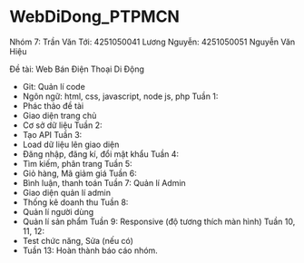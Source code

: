 # WebDiDong_PTPMCN
Nhóm 7: Trần Văn Tới: 4251050041
	Lương Nguyễn: 4251050051
	Nguyễn Văn Hiệu
	       
Đề tài: Web Bán Điện Thoại Di Động
-	Git: Quản lí code
-	Ngôn ngữ: html, css, javascript, node js, php
Tuần 1: 
- Phác thảo đề tài
- Giao diện trang chủ
- Cơ sở dữ liệu
Tuần 2: 
-	Tạo API
Tuần 3:
-	Load dữ liệu lên giao diện
-	Đăng nhập, đăng kí, đổi mật khẩu
Tuần 4: 
-	Tìm kiếm, phân trang
Tuần 5: 
-	Giỏ hàng, Mã giảm giá
Tuần 6: 
-	Bình luận, thanh toán
Tuần 7: Quản lí Admin
-	Giao diện quản lí admin
-	Thống kê doanh thu
Tuần 8: 
-	Quản lí người dùng
-	Quản lí sản phẩm
Tuần 9: 
	Responsive (độ tương thích màn hình)
Tuần 10, 11, 12: 
-	Test chức năng,  Sửa (nếu có)
-	Tuần 13: Hoàn thành báo cáo nhóm.
		



